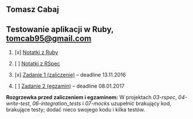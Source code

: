 ## Tomasz Cabaj
## Testowanie aplikacji w Ruby, tomcab95@gmail.com

1. [x] [Notatki z Ruby](ruby.md)
2. [ ] [Notatki z RSpec](rspec.md)
3. [x] [Zadanie 1 (zaliczenie)](https://github.com/tcabaj/Ruby) – deadline 13.11.2016

4. [ ] [Zadanie 2 (egzamin)](/) – deadline 08.01.2017

**Rozgrzewka przed zaliczeniem i egzaminem:**
W projektach _03-rspec_, _04-write-test_, _06-integration_tests_ i _07-mocks_
uzupełnić brakujący kod, brakujące testy; dodać nieco swojego kodu i kilka testów.
